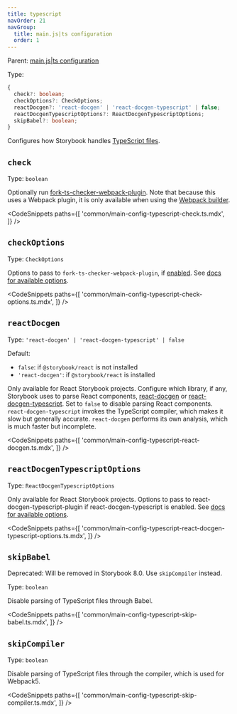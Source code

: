 ```yaml
---
title: typescript
navOrder: 21
navGroup:
  title: main.js|ts configuration
  order: 1
---
```


Parent: [main.js|ts configuration](./main-config.md)

Type:

```ts
{
  check?: boolean;
  checkOptions?: CheckOptions;
  reactDocgen?: 'react-docgen' | 'react-docgen-typescript' | false;
  reactDocgenTypescriptOptions?: ReactDocgenTypescriptOptions;
  skipBabel?: boolean;
}
```

Configures how Storybook handles [TypeScript files](../08-configure/typescript.md).

## `check`

Type: `boolean`

Optionally run [fork-ts-checker-webpack-plugin](https://github.com/TypeStrong/fork-ts-checker-webpack-plugin). Note that because this uses a Webpack plugin, it is only available when using the [Webpack builder](../09-builders/webpack.md).

<!-- prettier-ignore-start -->

<CodeSnippets
  paths={[
    'common/main-config-typescript-check.ts.mdx',
  ]}
/>

<!-- prettier-ignore-end -->

## `checkOptions`

Type: `CheckOptions`

Options to pass to `fork-ts-checker-webpack-plugin`, if [enabled](#check). See [docs for available options](https://github.com/TypeStrong/fork-ts-checker-webpack-plugin/blob/v4.1.6/README.md#options).

<!-- prettier-ignore-start -->

<CodeSnippets
  paths={[
    'common/main-config-typescript-check-options.ts.mdx',
  ]}
/>

<!-- prettier-ignore-end -->

## `reactDocgen`

Type: `'react-docgen' | 'react-docgen-typescript' | false`

Default:

- `false`: if `@storybook/react` is not installed
- `'react-docgen'`: if `@storybook/react` is installed

Only available for React Storybook projects. Configure which library, if any, Storybook uses to parse React components, [react-docgen](https://github.com/reactjs/react-docgen) or [react-docgen-typescript](https://github.com/styleguidist/react-docgen-typescript). Set to `false` to disable parsing React components. `react-docgen-typescript` invokes the TypeScript compiler, which makes it slow but generally accurate. `react-docgen` performs its own analysis, which is much faster but incomplete.

<!-- prettier-ignore-start -->

<CodeSnippets
  paths={[
    'common/main-config-typescript-react-docgen.ts.mdx',
  ]}
/>

<!-- prettier-ignore-end -->

## `reactDocgenTypescriptOptions`

Type: `ReactDocgenTypescriptOptions`

Only available for React Storybook projects. Options to pass to react-docgen-typescript-plugin if react-docgen-typescript is enabled. See [docs for available options](https://github.com/hipstersmoothie/react-docgen-typescript-plugin).

<!-- prettier-ignore-start -->

<CodeSnippets
  paths={[
    'common/main-config-typescript-react-docgen-typescript-options.ts.mdx',
  ]}
/>

<!-- prettier-ignore-end -->

## `skipBabel`

Deprecated: Will be removed in Storybook 8.0. Use `skipCompiler` instead.

Type: `boolean`

Disable parsing of TypeScript files through Babel.

<!-- prettier-ignore-start -->

<CodeSnippets
  paths={[
    'common/main-config-typescript-skip-babel.ts.mdx',
  ]}
/>

<!-- prettier-ignore-end -->

## `skipCompiler`

Type: `boolean`

Disable parsing of TypeScript files through the compiler, which is used for Webpack5.

<!-- prettier-ignore-start -->

<CodeSnippets
  paths={[
    'common/main-config-typescript-skip-compiler.ts.mdx',
  ]}
/>

<!-- prettier-ignore-end -->
